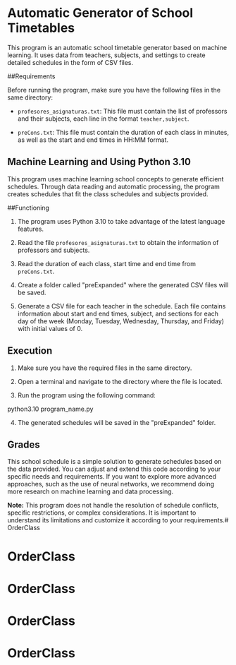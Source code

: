 # Automatic Generator of School Timetables

This program is an automatic school timetable generator based on machine learning. It uses data from teachers, subjects, and settings to create detailed schedules in the form of CSV files.

##Requirements

Before running the program, make sure you have the following files in the same directory:

- `profesores_asignaturas.txt`: This file must contain the list of professors and their subjects, each line in the format `teacher,subject`.

- `preCons.txt`: This file must contain the duration of each class in minutes, as well as the start and end times in HH:MM format.

## Machine Learning and Using Python 3.10

This program uses machine learning school concepts to generate efficient schedules. Through data reading and automatic processing, the program creates schedules that fit the class schedules and subjects provided.

##Functioning

1. The program uses Python 3.10 to take advantage of the latest language features.

2. Read the file `profesores_asignaturas.txt` to obtain the information of professors and subjects.

3. Read the duration of each class, start time and end time from `preCons.txt`.

4. Create a folder called "preExpanded" where the generated CSV files will be saved.

5. Generate a CSV file for each teacher in the schedule. Each file contains information about start and end times, subject, and sections for each day of the week (Monday, Tuesday, Wednesday, Thursday, and Friday) with initial values ​​of 0.

## Execution

1. Make sure you have the required files in the same directory.

2. Open a terminal and navigate to the directory where the file is located.

3. Run the program using the following command:

python3.10 program_name.py


4. The generated schedules will be saved in the "preExpanded" folder.

## Grades

This school schedule is a simple solution to generate schedules based on the data provided. You can adjust and extend this code according to your specific needs and requirements. If you want to explore more advanced approaches, such as the use of neural networks, we recommend doing more research on machine learning and data processing.

**Note:** This program does not handle the resolution of schedule conflicts, specific restrictions, or complex considerations. It is important to understand its limitations and customize it according to your requirements.# OrderClass
# OrderClass
# OrderClass
# OrderClass
# OrderClass
